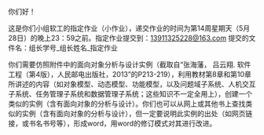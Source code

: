 你们好！

 

  这是你们小组软工的指定作业（小作业），递交作业的时间为第14周星期天（5月28日）的晚上23：59之前。指定作业提交到：[13911325228@163.com](mailto:13911325228@163.com)  提交的文件名：组长学号_组长姓名_指定作业

  你们需要仿照附件中的面向对象分析与设计实例（截取自“张海藩， 吕云翔. 软件工程（第4版），人民邮电出版社，2013”的P213-219），利用教材第8章和第10章所讲述的内容（如对象模型、动态模型、功能模型，以及问题域子系统、人机交互子系统、任务管理子系统和数据管理子系统；这些知识不一定全用上），创建一个类似的实例（含有面向对象的分析与设计）。你们也可以从网上或其他书上查找类似的实例（含有面向对象的分析与设计），但一定要说明此实例的出处（如网页链接，或书名书号等），形成word，用word的修订模式对其进行改进。